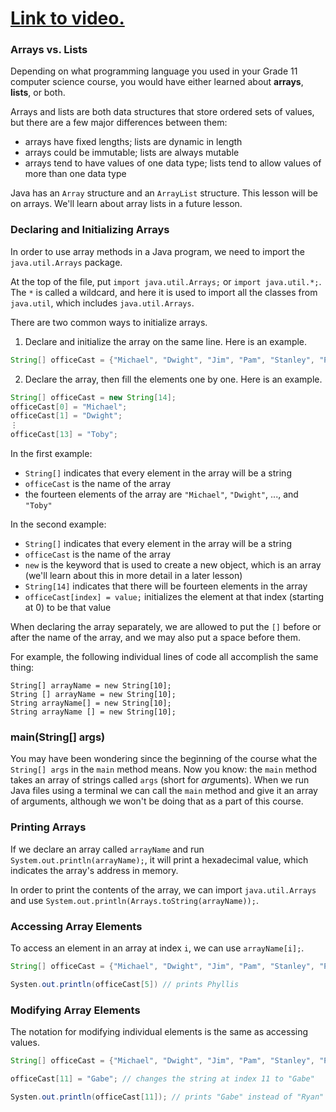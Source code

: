 # [Link to video.](https://www.youtube.com/watch?v=q4C65gchMk4&list=PLVD25niNi0BkgQHyEFkuuBp_IQ4q67jIC)

### Arrays vs. Lists

Depending on what programming language you used in your Grade 11 computer science course, you would have either learned about **arrays**, **lists**, or both.

Arrays and lists are both data structures that store ordered sets of values, but there are a few major differences between them:

* arrays have fixed lengths; lists are dynamic in length
* arrays could be immutable; lists are always mutable
* arrays tend to have values of one data type; lists tend to allow values of more than one data type

Java has an `Array` structure and an `ArrayList` structure. This lesson will be on arrays. We'll learn about array lists in a future lesson.

### Declaring and Initializing Arrays

In order to use array methods in a Java program, we need to import the `java.util.Arrays` package.

At the top of the file, put `import java.util.Arrays;` or `import java.util.*;`. The `*` is called a wildcard, and here it is used to import all the classes from `java.util`, which includes `java.util.Arrays`.

There are two common ways to initialize arrays.

1. Declare and initialize the array on the same line.
   Here is an example.

```java
String[] officeCast = {"Michael", "Dwight", "Jim", "Pam", "Stanley", "Phyllis", "Meredith", "Creed", "Kevin", "Oscar", "Angela", "Ryan", "Kelly", "Toby"};
```

2. Declare the array, then fill the elements one by one.
   Here is an example.

```java
String[] officeCast = new String[14];
officeCast[0] = "Michael";
officeCast[1] = "Dwight";
⋮
officeCast[13] = "Toby";
```

In the first example:

* `String[]` indicates that every element in the array will be a string
* `officeCast` is the name of the array
* the fourteen elements of the array are `"Michael"`, `"Dwight"`, ..., and `"Toby"`

In the second example:

* `String[]` indicates that every element in the array will be a string
* `officeCast` is the name of the array
* `new` is the keyword that is used to create a new object, which is an array (we'll learn about this in more detail in a later lesson)
* `String[14]` indicates that there will be fourteen elements in the array
* `officeCast[index] = value;` initializes the element at that index (starting at 0) to be that value

When declaring the array separately, we are allowed to put the `[]` before or after the name of the array, and we may also put a space before them.

For example, the following individual lines of code all accomplish the same thing:

`String[] arrayName = new String[10];`    
`String [] arrayName = new String[10];`    
`String arrayName[] = new String[10];`    
`String arrayName [] = new String[10];`

### main(String[] args)

You may have been wondering since the beginning of the course what the `String[] args` in the `main` method means. Now you know: the `main` method takes an array of strings called `args` (short for *arg*uments). When we run Java files using a terminal we can call the `main` method and give it an array of arguments, although we won't be doing that as a part of this course. 

### Printing Arrays

If we declare an array called `arrayName` and run `System.out.println(arrayName);`, it will print a hexadecimal value, which indicates the array's address in memory.

In order to print the contents of the array, we can import `java.util.Arrays` and use `System.out.println(Arrays.toString(arrayName));`. 

### Accessing Array Elements

To access an element in an array at index `i`, we can use `arrayName[i];`.

```java
String[] officeCast = {"Michael", "Dwight", "Jim", "Pam", "Stanley", "Phyllis", "Meredith", "Creed", "Kevin", "Oscar", "Angela", "Ryan", "Kelly", "Toby"};

Systen.out.println(officeCast[5]) // prints Phyllis
```

### Modifying Array Elements

The notation for modifying individual elements is the same as accessing values.

```java
String[] officeCast = {"Michael", "Dwight", "Jim", "Pam", "Stanley", "Phyllis", "Meredith", "Creed", "Kevin", "Oscar", "Angela", "Ryan", "Kelly", "Toby"};

officeCast[11] = "Gabe"; // changes the string at index 11 to "Gabe"

Systen.out.println(officeCast[11]); // prints "Gabe" instead of "Ryan"
```
